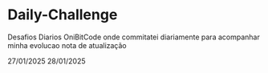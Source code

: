 # Daily-Challenge
Desafios Diarios OniBitCode
onde commitatei diariamente para acompanhar minha evolucao
nota de atualização 





27/01/2025
28/01/2025